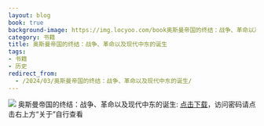 ```yaml
---
layout: blog
book: true
background-image: https://img.locyoo.com/book奥斯曼帝国的终结：战争、革命以及现代中东的诞生.jpg
category: 书籍
title: 奥斯曼帝国的终结：战争、革命以及现代中东的诞生
tags:
- 书籍
- 历史
redirect_from:
  - /2024/03/奥斯曼帝国的终结：战争、革命以及现代中东的诞生/
---
```

![](https://img.locyoo.com/book奥斯曼帝国的终结：战争、革命以及现代中东的诞生.jpg)
奥斯曼帝国的终结：战争、革命以及现代中东的诞生: <a name = "ref1" href="https://url18.ctfile.com/f/50983618-1063935275-a14b86?p=3619">点击下载</a>，访问密码请点击右上方“关于”自行查看